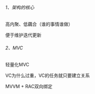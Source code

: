 ###### 1、架构的核心

高内聚、低藕合（谁的事情谁做）

便于维护迭代更新

###### 2、MVC

轻量化MVC

VC为什么过重，VC的任务就只要建立关系

MVVM + RAC双向绑定